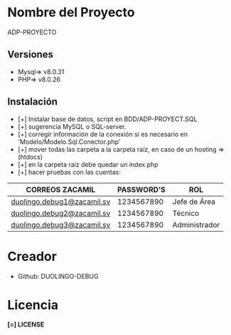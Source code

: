# Nombre del Proyecto
ADP-PROYECTO

## Versiones
- Mysql=> v8.0.31
- PHP=> v8.0.26

## Instalación
- [+] Instalar base de datos, script en BDD/ADP-PROYECT.SQL
- [+] sugerencia MySQL o SQL-server.
- [+] corregir información de la conexión si es necesario en 'Modelo/Modelo.Sql.Conector.php'
- [+] mover todas las carpeta a la carpeta raíz, en caso de un hosting => (htdocs)
- [+] en la carpeta raíz debe quedar un index.php
- [+] hacer pruebas con las cuentas:

| CORREOS ZACAMIL | PASSWORD'S | ROL |
| ------------ | ------------ | ------------ |
|duolingo.debug1@zacamil.sv|1234567890|Jefe de Área|
|duolingo.debug2@zacamil.sv|1234567890|Técnico|
|duolingo.debug3@zacamil.sv|1234567890|Administrador|

# Creador
- Github: DUOLINGO-DEBUG

# Licencia
**[=] LICENSE**
